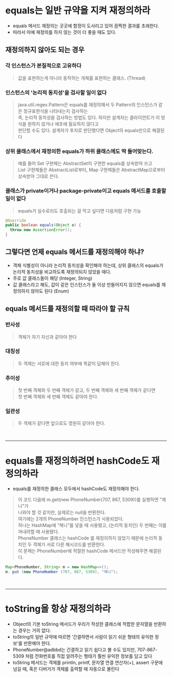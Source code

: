 # equals는 일반 규약을 지켜 재정의하라
- equals 메서드 재정의는 곳곳에 함정이 도사리고 있어 끔찍한 결과를 초래한다.
- 따라서 아예 재정의를 하지 않는 것이 더 좋을 때도 있다.


## 재정의하지 않아도 되는 경우

### 각 인스턴스가 본질적으로 고유하다

> 값을 표현하는게 아니라 동작하는 개체를 표현하는 클래스. (Thread)


### 인스턴스의 '논리적 동치성'을 검사할 일이 없다

> java.util.regex.Pattern은 equals를 재정의해서 두 Pattern의 인스턴스가 같은 정규표현식을 나타내는지 검사하는 <br>
> 즉, 논리적 동치성을 검사하는 방법도 있다. 하지만 설계자는 클라이언트가 이 방식을 원하지 않거나 애초에 필요하지 않다고 <br>
> 판단할 수도 있다. 설계자가 후자로 판단했다면 Object의 equals만으로 해결된다


### 상위 클래스에서 재정의한 equals가 하위 클래스에도 딱 들어맞는다.

> 예를 들어 Set 구현체는 AbstractSet이 구현한 equals를 상속받아 쓰고 <br>
> List 구현체들은 AbstractList로부터, Map 구현체들은 AbstractMap으로부터 상속받아 그대로 쓴다.


### 클래스가 private이거나 package-private이고 equals 메서드를 호출할 일이 없다

> equals가 실수로라도 호출되는 걸 막고 싶다면 다음처럼 구현 가능

```java
@Override
public boolean equals(Object o) { 
  throw new AssertionError();
}
```


## 그렇다면 언제 equals 메서드를 재정의해야 하냐?

- 객체 식별성이 아니라 논리적 동치성을 확인해야 하는데, 상위 클래스의 equals가 논리적 동치성을 비교하도록 재정의되지 않았을 때다.
- 주로 값 클래스들이 해당 (Integer, String)
- 값 클래스라고 해도, 값이 같은 인스턴스가 둘 이상 만들어지지 않으면 equals를 재정의하지 않아도 된다 (Enum)


## equals 메서드를 재정의할 때 따라야 할 규칙

### 반사성

> 객체가 자기 자신과 같아야 한다


### 대칭성

> 두 객체는 서로에 대한 동치 여부에 똑같이 답해야 한다.


### 추이성

> 첫 번째 객체와 두 번째 객체가 같고, 두 번째 객체와 세 번째 객체가 같다면 <br>
> 첫 번째 객체와 세 번째 객체도 같아야 한다.


### 일관성

> 두 객체가 같다면 앞으로도 영원히 같아야 한다.


<br>
<hr>


# equals를 재정의하려면 hashCode도 재정의하라
- equals를 재정의한 클래스 모두에서 hashCode도 재정의해야 한다.

> 이 코드 다음에 m.get(new PhoneNumber(707, 867, 5309))를 실행하면 "제니"가 <br>
> 나와야 할 것 같지만, 실제로는 null을 반환한다. <br>
> 여기에는 2개의 PhoneNumber 인스턴스가 사용되었다. <br>
> 하나는 HashMap에 “제니”를 넣을 때 사용됐고, (논리적 동치인) 두 번째는 이를 꺼내려할 때 사용됐다. <br>
> PhoneNumber 클래스는 hashCode 를 재정의하지 않았기 때문에 논리적 동치인 두 객체가 서로 다른 해시코드를 반환한다. <br>
> 이 문제는 PhoneNumber에 적절한 hashCode 메서드만 작성해주면 해결된다.
```java
Map<PhoneNumber, String> m = new HashMap<>();
m. put (new PhoneNumber (707, 867, 5309), "제니");
```


<br>
<hr>


# toString을 항상 재정의하라
- Object의 기본 toString 메서드가 우리가 작성한 클래스에 적합한 문자열을 반환하는 경우는 거의 없다.
- toString의 일반 규약에 따르면 ‘간결하면서 사람이 읽기 쉬운 형태의 유익한 정보’를 반환해야 한다.
- PhoneNumber@adbbd는 간결하고 읽기 쉽다고 볼 수도 있지만, 707-867-5309 처럼 전화번호를 직접 알려주는 형태가 훨씬 유익한 정보를 담고 있다
- toString 메서드는 객체를 println, printf, 문자열 연결 연산자(+), assert 구문에 넘길 때, 혹은 디버거가 객체를 출력할 때 자동으로 불린다






















